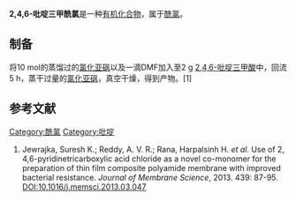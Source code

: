 **2,4,6-吡啶三甲酰氯**是一种[有机化合物](../Page/有机化合物.md "wikilink")，属于[酰氯](../Page/酰氯.md "wikilink")。

## 制备

将10 mol的蒸馏过的[氯化亚砜](../Page/氯化亚砜.md "wikilink")以及一滴DMF加入至2 g [2,4,6-吡啶三甲酸](../Page/2,4,6-吡啶三甲酸.md "wikilink")中，回流5 h，蒸干过量的[氯化亚砜](../Page/氯化亚砜.md "wikilink")，真空干燥，得到产物。\[1\]

## 参考文献

[Category:酰氯](https://zh.wikipedia.org/wiki/Category:酰氯 "wikilink") [Category:吡啶](https://zh.wikipedia.org/wiki/Category:吡啶 "wikilink")

1.  Jewrajka, Suresh K.; Reddy, A. V. R.; Rana, Harpalsinh H. *et al.* Use of 2,​4,​6-​pyridinetricarboxylic acid chloride as a novel co-​monomer for the preparation of thin film composite polyamide membrane with improved bacterial resistance. *Journal of Membrane Science*, 2013. 439: 87-95. <DOI:10.1016/j.memsci.2013.03.047>